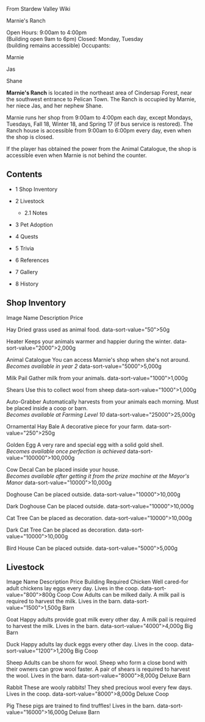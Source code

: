From Stardew Valley Wiki

Marnie's Ranch

Open Hours: 9:00am to 4:00pm  
(Building open 9am to 6pm) Closed: Monday, Tuesday  
(building remains accessible) Occupants:

Marnie

Jas

Shane

**Marnie's Ranch** is located in the northeast area of Cindersap Forest, near the southwest entrance to Pelican Town. The Ranch is occupied by Marnie, her niece Jas, and her nephew Shane.

Marnie runs her shop from 9:00am to 4:00pm each day, except Mondays, Tuesdays, Fall 18, Winter 18, and Spring 17 (if bus service is restored). The Ranch house is accessible from 9:00am to 6:00pm every day, even when the shop is closed.

If the player has obtained the power from the Animal Catalogue, the shop is accessible even when Marnie is not behind the counter.

## Contents

- 1 Shop Inventory
- 2 Livestock
  
  - 2.1 Notes
- 3 Pet Adoption
- 4 Quests
- 5 Trivia
- 6 References
- 7 Gallery
- 8 History

## Shop Inventory

Image Name Description Price

Hay Dried grass used as animal food. data-sort-value="50"&gt;50g

Heater Keeps your animals warmer and happier during the winter. data-sort-value="2000"&gt;2,000g

Animal Catalogue You can access Marnie's shop when she's not around.  
*Becomes available in year 2* data-sort-value="5000"&gt;5,000g

Milk Pail Gather milk from your animals. data-sort-value="1000"&gt;1,000g

Shears Use this to collect wool from sheep data-sort-value="1000"&gt;1,000g

Auto-Grabber Automatically harvests from your animals each morning. Must be placed inside a coop or barn.  
*Becomes available at Farming Level 10* data-sort-value="25000"&gt;25,000g

Ornamental Hay Bale A decorative piece for your farm. data-sort-value="250"&gt;250g

Golden Egg A very rare and special egg with a solid gold shell.  
*Becomes available once perfection is achieved* data-sort-value="100000"&gt;100,000g

Cow Decal Can be placed inside your house.  
*Becomes available after getting it from the prize machine at the Mayor's Manor* data-sort-value="10000"&gt;10,000g

Doghouse Can be placed outside. data-sort-value="10000"&gt;10,000g

Dark Doghouse Can be placed outside. data-sort-value="10000"&gt;10,000g

Cat Tree Can be placed as decoration. data-sort-value="10000"&gt;10,000g

Dark Cat Tree Can be placed as decoration. data-sort-value="10000"&gt;10,000g

Bird House Can be placed outside. data-sort-value="5000"&gt;5,000g

## Livestock

Image Name Description Price Building Required Chicken Well cared-for adult chickens lay eggs every day. Lives in the coop. data-sort-value="800"&gt;800g Coop Cow Adults can be milked daily. A milk pail is required to harvest the milk. Lives in the barn. data-sort-value="1500"&gt;1,500g Barn

Goat Happy adults provide goat milk every other day. A milk pail is required to harvest the milk. Lives in the barn. data-sort-value="4000"&gt;4,000g Big Barn

Duck Happy adults lay duck eggs every other day. Lives in the coop. data-sort-value="1200"&gt;1,200g Big Coop

Sheep Adults can be shorn for wool. Sheep who form a close bond with their owners can grow wool faster. A pair of shears is required to harvest the wool. Lives in the barn. data-sort-value="8000"&gt;8,000g Deluxe Barn

Rabbit These are wooly rabbits! They shed precious wool every few days. Lives in the coop. data-sort-value="8000"&gt;8,000g Deluxe Coop

Pig These pigs are trained to find truffles! Lives in the barn. data-sort-value="16000"&gt;16,000g Deluxe Barn